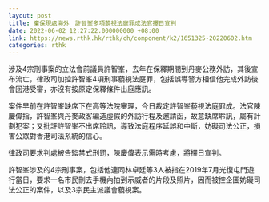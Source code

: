 ```yaml
---
layout: post
title: 棄保現處海外　許智峯多項藐視法庭罪成法官擇日宣判
date: 2022-06-02 12:27:22.000000000 +08:00
link: https://news.rthk.hk/rthk/ch/component/k2/1651325-20220602.htm
categories: rthk
---
```


涉及4宗刑事案的立法會前議員許智峯，去年在保釋期間到丹麥公務外訪，其後宣布流亡，律政司加控許智峯4項刑事藐視法庭罪，包括誤導警方相信他完成外訪後會回港受審，亦沒有按原定保釋條件出庭應訊。

案件早前在許智峯缺席下在高等法院審理，今日裁定許智峯藐視法庭罪成。法官陳慶偉指，許智峯與丹麥政客編造虛假的外訪行程及邀請函，故意缺席聆訊，屬有計劃犯案；又批評許智峯不出席聆訊，導致法庭程序延誤和中斷，妨礙司法公正，損害公眾對香港司法系統的信心。

律政司要求判處被告監禁式刑罰，陳慶偉表示需時考慮，將擇日宣判。
 
許智峯涉及的4宗刑事案，包括他連同林卓廷等3人被指在2019年7月光復屯門遊行當日，要求一名市民刪去手機內拍到示威者的片段及照片，因而被控企圖妨礙司法公正的案件，以及3宗民主派議會藐視案。

